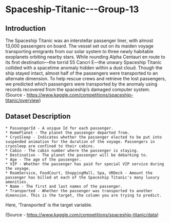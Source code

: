 # Spaceship-Titanic---Group-13

## Introduction
The Spaceship Titanic was an interstellar passenger liner, with almost 13,000 passengers on board. The vessel set out on its maiden voyage transporting emigrants from our solar system to three newly habitable exoplanets orbiting nearby stars. While rounding Alpha Centauri en route to its first destination—the torrid 55 Cancri E—the unwary Spaceship Titanic collided with a spacetime anomaly hidden within a dust cloud. Though the ship stayed intact, almost half of the passengers were transported to an alternate dimension. To help rescue crews and retrieve the lost passengers, we predicted which passengers were transported by the anomaly using records recovered from the spaceship’s damaged computer system.
(Source - https://www.kaggle.com/competitions/spaceship-titanic/overview)

## Dataset Description
    * PassengerId - A unique Id for each passenger. 
    * HomePlanet - The planet the passenger departed from.
    * CryoSleep - Indicates whether the passenger elected to be put into suspended animation for the duration of the voyage. Passengers in cryosleep are confined to their cabins.
    * Cabin - The cabin number where the passenger is staying.
    * Destination - The planet the passenger will be debarking to.
    * Age - The age of the passenger.
    * VIP - Whether the passenger has paid for special VIP service during the voyage.
    * RoomService, FoodCourt, ShoppingMall, Spa, VRDeck - Amount the passenger has billed at each of the Spaceship Titanic's many luxury amenities.
    * Name - The first and last names of the passenger.
    * Transported - Whether the passenger was transported to another dimension. This is the target, the column you are trying to predict.

Here, ‘Transported’ is the target variable.

(Source - https://www.kaggle.com/competitions/spaceship-titanic/data)
